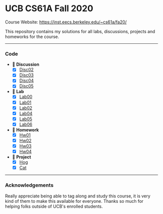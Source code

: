 # UCB CS61A Fall 2020

Course Website: https://inst.eecs.berkeley.edu/~cs61a/fa20/

This repository contains my solutions for all labs, discussions, projects and homeworks for the course.

---

### Code

- 🔴 **Discussion**
  - [x] [Disc02](./disc/disc02.py)
  - [x] [Disc03](./disc/disc03.py)
  - [x] [Disc04](./disc/disc04.py)
  - [x] [Disc05](./disc/disc05.py)
- 🔴 **Lab**
  - [x] [Lab00](./lab/lab00/lab00.py)
  - [x] [Lab01](./lab/lab01/lab01.py)
  - [x] [Lab02](./lab/lab02/lab02.py)
  - [x] [Lab04](./lab/lab04/lab04.py)
  - [x] [Lab05](./lab/lab05/lab05.py)
  - [x] [Lab06](./lab/lab06/lab06.py)
- 🔴 **Homework**
  - [x] [Hw01](./homework/hw01/hw01.py)
  - [x] [Hw02](./homework/hw02/hw02.py)
  - [x] [Hw03](./homework/hw03/hw03.py)
  - [x] [Hw04](./homework/hw04/hw04.py)
- 🔴 **Project**
  - [x] [Hog](./project/hog/hog.py)
  - [x] [Cat](./project/cat/cat.py)

---

### Acknowledgements

Really appreciate being able to tag along and study this course, it is very kind of them to make this available for everyone. Thanks so much for helping folks outside of UCB's enrolled students.
